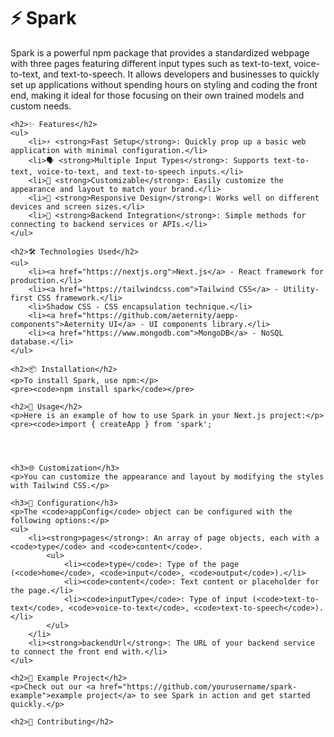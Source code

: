 <!DOCTYPE html>
<html lang="en">

<head>
    <meta charset="UTF-8">
    <meta http-equiv="X-UA-Compatible" content="IE=edge">
    <meta name="viewport" content="width=device-width, initial-scale=1.0">
    <title>Spark</title>
</head>

<body>
    <h1>⚡ Spark</h1>
    <p>Spark is a powerful npm package that provides a standardized webpage with three pages featuring different input types such as text-to-text, voice-to-text, and text-to-speech. It allows developers and businesses to quickly set up applications without spending hours on styling and coding the front end, making it ideal for those focusing on their own trained models and custom needs. </p>

    <h2>✨ Features</h2>
    <ul>
        <li>⚡ <strong>Fast Setup</strong>: Quickly prop up a basic web application with minimal configuration.</li>
        <li>🗣️ <strong>Multiple Input Types</strong>: Supports text-to-text, voice-to-text, and text-to-speech inputs.</li>
        <li>🎨 <strong>Customizable</strong>: Easily customize the appearance and layout to match your brand.</li>
        <li>📱 <strong>Responsive Design</strong>: Works well on different devices and screen sizes.</li>
        <li>🔗 <strong>Backend Integration</strong>: Simple methods for connecting to backend services or APIs.</li>
    </ul>

    <h2>🛠️ Technologies Used</h2>
    <ul>
        <li><a href="https://nextjs.org">Next.js</a> - React framework for production.</li>
        <li><a href="https://tailwindcss.com">Tailwind CSS</a> - Utility-first CSS framework.</li>
        <li>Shadow CSS - CSS encapsulation technique.</li>
        <li><a href="https://github.com/aeternity/aepp-components">Aeternity UI</a> - UI components library.</li>
        <li><a href="https://www.mongodb.com">MongoDB</a> - NoSQL database.</li>
    </ul>

    <h2>📦 Installation</h2>
    <p>To install Spark, use npm:</p>
    <pre><code>npm install spark</code></pre>

    <h2>🚀 Usage</h2>
    <p>Here is an example of how to use Spark in your Next.js project:</p>
    <pre><code>import { createApp } from 'spark';




    <h3>🌐 Customization</h3>
    <p>You can customize the appearance and layout by modifying the styles with Tailwind CSS.</p>

    <h3>📄 Configuration</h3>
    <p>The <code>appConfig</code> object can be configured with the following options:</p>
    <ul>
        <li><strong>pages</strong>: An array of page objects, each with a <code>type</code> and <code>content</code>.
            <ul>
                <li><code>type</code>: Type of the page (<code>home</code>, <code>input</code>, <code>output</code>).</li>
                <li><code>content</code>: Text content or placeholder for the page.</li>
                <li><code>inputType</code>: Type of input (<code>text-to-text</code>, <code>voice-to-text</code>, <code>text-to-speech</code>).</li>
            </ul>
        </li>
        <li><strong>backendUrl</strong>: The URL of your backend service to connect the front end with.</li>
    </ul>

    <h2>🌟 Example Project</h2>
    <p>Check out our <a href="https://github.com/yourusername/spark-example">example project</a> to see Spark in action and get started quickly.</p>

    <h2>🤝 Contributing</h2>
</body>

</html>
